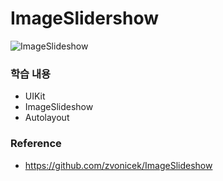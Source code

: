# ImageSlidershow

![ImageSlideshow](https://user-images.githubusercontent.com/58852584/106282764-6420ac00-6284-11eb-9e69-484aa3b9dd9a.gif)

### 학습 내용
- UIKit 
- ImageSlideshow
- Autolayout

### Reference
- https://github.com/zvonicek/ImageSlideshow
